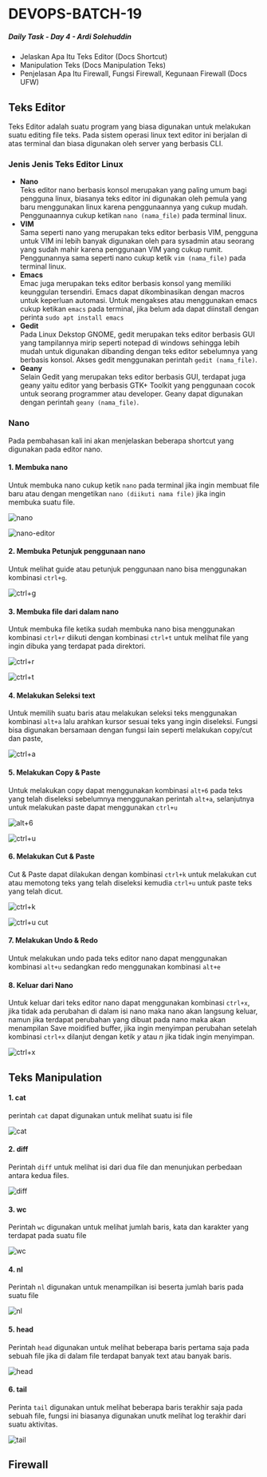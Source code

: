 # DEVOPS-BATCH-19
##### Daily Task - Day 4 - Ardi Solehuddin

-  Jelaskan Apa Itu Teks Editor (Docs Shortcut)
-  Manipulation Teks (Docs Manipulation Teks)
-  Penjelasan Apa Itu Firewall, Fungsi Firewall, Kegunaan Firewall (Docs UFW)

## Teks Editor
Teks Editor adalah suatu program yang biasa digunakan untuk melakukan suatu editing file teks. Pada sistem operasi linux text editor ini berjalan di atas terminal dan biasa digunakan oleh server yang berbasis CLI.

### Jenis Jenis Teks Editor Linux
- **Nano<br/>**
  Teks editor nano berbasis konsol merupakan yang paling umum bagi pengguna linux, biasanya teks editor ini digunakan oleh pemula yang baru menggunakan linux karena penggunaannya yang cukup mudah. Penggunaannya cukup ketikan `nano (nama_file)` pada terminal linux.
- **VIM<br/>**
  Sama seperti nano yang merupakan teks editor berbasis VIM, pengguna untuk VIM ini lebih banyak digunakan oleh para sysadmin atau seorang yang sudah mahir karena penggunaan VIM yang cukup rumit. Penggunannya sama seperti nano cukup ketik `vim (nama_file)` pada terminal linux.
- **Emacs<br/>**
  Emac juga merupakan teks editor berbasis konsol yang memiliki keunggulan tersendiri. Emacs dapat dikombinasikan dengan macros untuk keperluan automasi. Untuk mengakses atau menggunakan emacs cukup ketikan `emacs` pada terminal, jika belum ada dapat diinstall dengan perinta `sudo apt install emacs`
- **Gedit<br/>**
  Pada Linux Dekstop GNOME, gedit merupakan teks editor berbasis GUI yang tampilannya mirip seperti notepad di windows sehingga lebih mudah untuk digunakan dibanding dengan teks editor sebelumnya yang berbasis konsol. Akses gedit menggunakan perintah `gedit (nama_file)`.
- **Geany<br/>**
  Selain Gedit yang merupakan teks editor berbasis GUI, terdapat juga geany yaitu editor yang berbasis GTK+ Toolkit yang penggunaan cocok untuk seorang programmer atau developer. Geany dapat digunakan dengan perintah `geany (nama_file)`.

### Nano
Pada pembahasan kali ini akan menjelaskan beberapa shortcut yang digunakan pada editor nano. 
#### 1. Membuka nano
Untuk membuka nano cukup ketik `nano` pada terminal jika ingin membuat file baru atau dengan mengetikan `nano (diikuti nama file)` jika ingin membuka suatu file.

   ![nano](https://github.com/ardi2105/DEVOPS-BATCH-19/assets/151701736/b4cf6884-5d00-4741-ba66-d6889629fc24)

   ![nano-editor](https://github.com/ardi2105/DEVOPS-BATCH-19/assets/151701736/e31e6ddc-7985-4ea1-87e5-4a6dbbdfeb56)

#### 2. Membuka Petunjuk penggunaan nano
Untuk melihat guide atau petunjuk penggunaan nano bisa menggunakan kombinasi `ctrl+g`.

   ![ctrl+g](https://github.com/ardi2105/DEVOPS-BATCH-19/assets/151701736/81be1b7f-3ce7-4c24-a2c4-d15ed428fd30)

#### 3. Membuka file dari dalam nano
Untuk membuka file ketika sudah membuka nano bisa menggunakan kombinasi `ctrl+r` diikuti dengan kombinasi `ctrl+t` untuk melihat file yang ingin dibuka yang terdapat pada direktori.

   ![ctrl+r](https://github.com/ardi2105/DEVOPS-BATCH-19/assets/151701736/6198295f-f48d-4dd4-9dd1-67a10022351d)

   ![ctrl+t](https://github.com/ardi2105/DEVOPS-BATCH-19/assets/151701736/91e22cf6-d24e-4b52-a967-d869795555c1)
 
#### 4. Melakukan Seleksi text
Untuk memilih suatu baris atau melakukan seleksi teks menggunakan kombinasi `alt+a` lalu arahkan kursor sesuai teks yang ingin diseleksi. Fungsi bisa digunakan bersamaan dengan fungsi lain seperti melakukan copy/cut dan paste, 

   ![ctrl+a](https://github.com/ardi2105/DEVOPS-BATCH-19/assets/151701736/8e16908c-e212-4684-80e3-bc79dd94162f)

#### 5. Melakukan Copy & Paste
Untuk melakukan copy dapat menggunakan kombinasi `alt+6` pada teks yang telah diseleksi sebelumnya menggunakan perintah `alt+a`, selanjutnya untuk melakukan paste dapat menggunakan `ctrl+u`

   ![alt+6](https://github.com/ardi2105/DEVOPS-BATCH-19/assets/151701736/a1b8c501-076b-4ab3-87ec-2e2335d24bfb)

   ![ctrl+u](https://github.com/ardi2105/DEVOPS-BATCH-19/assets/151701736/7e773df1-b2d4-43f0-b9b3-72a054478482)

#### 6. Melakukan Cut & Paste
Cut & Paste dapat dilakukan dengan kombinasi `ctrl+k` untuk melakukan cut atau memotong teks yang telah diseleksi kemudia `ctrl+u` untuk paste teks yang telah dicut.

   ![ctrl+k](https://github.com/ardi2105/DEVOPS-BATCH-19/assets/151701736/49a9cf32-332d-4bf3-89a4-2d1316dfcdee)

   ![ctrl+u cut](https://github.com/ardi2105/DEVOPS-BATCH-19/assets/151701736/ed2655d7-d2d6-4e16-aa1a-592d14396f2a)

#### 7. Melakukan Undo & Redo
Untuk melakukan undo pada teks editor nano dapat menggunakan kombinasi `alt+u` sedangkan redo menggunakan kombinasi `alt+e`

#### 8. Keluar dari Nano
Untuk keluar dari teks editor nano dapat menggunakan kombinasi `ctrl+x`, jika tidak ada perubahan di dalam isi nano maka nano akan langsung keluar, namun jika terdapat perubahan yang dibuat pada nano maka akan menampilan Save moidified buffer, jika ingin menyimpan perubahan setelah kombinasi `ctrl+x` dilanjut dengan ketik *y* atau *n* jika tidak ingin menyimpan. 

   ![ctrl+x](https://github.com/ardi2105/DEVOPS-BATCH-19/assets/151701736/87bbfd6f-13b0-4f16-91d1-25415e6a41b2)
   
## Teks Manipulation
#### 1. cat
perintah `cat` dapat digunakan untuk melihat suatu isi file

   ![cat](https://github.com/ardi2105/DEVOPS-BATCH-19/assets/151701736/ca5b5e22-369c-43b1-aa7f-51e6c804a833)


#### 2. diff
Perintah `diff` untuk melihat isi dari dua file dan menunjukan perbedaan antara kedua files. 

   ![diff](https://github.com/ardi2105/DEVOPS-BATCH-19/assets/151701736/85533fbd-41a8-4735-acbf-e02504a7c0a1)


#### 3. wc
Perintah `wc` digunakan untuk melihat jumlah baris, kata dan karakter yang terdapat pada suatu file

   ![wc](https://github.com/ardi2105/DEVOPS-BATCH-19/assets/151701736/7e0b2aa5-c7e7-4f5c-ba82-3a53c167f9e1)


#### 4. nl
Perintah `nl` digunakan untuk menampilkan isi beserta jumlah baris pada suatu file

   ![nl](https://github.com/ardi2105/DEVOPS-BATCH-19/assets/151701736/238fdc56-113b-4ee5-8883-32320ef9cb35)


#### 5. head
Perintah `head` digunakan untuk melihat beberapa baris pertama saja pada sebuah file jika di dalam file terdapat banyak text atau banyak baris. 

   ![head](https://github.com/ardi2105/DEVOPS-BATCH-19/assets/151701736/856774e1-74a5-40f0-8a69-5de00c4584ec)


#### 6. tail
Perinta `tail` digunakan untuk melihat beberapa baris terakhir saja pada sebuah file, fungsi ini biasanya digunakan unutk melihat log terakhir dari suatu aktivitas.

   ![tail](https://github.com/ardi2105/DEVOPS-BATCH-19/assets/151701736/6c75a45b-5162-4848-9ddc-23adf5d3cf2d)


## Firewall
